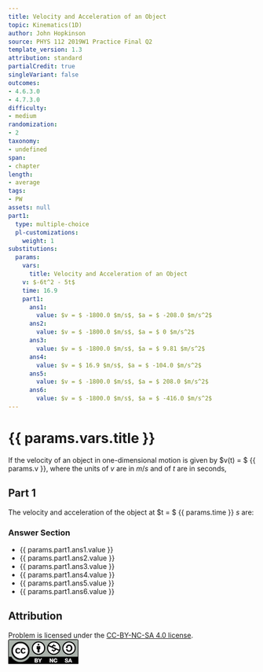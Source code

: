 ```yaml
---
title: Velocity and Acceleration of an Object
topic: Kinematics(1D)
author: John Hopkinson
source: PHYS 112 2019W1 Practice Final Q2
template_version: 1.3
attribution: standard
partialCredit: true
singleVariant: false
outcomes:
- 4.6.3.0
- 4.7.3.0
difficulty:
- medium
randomization:
- 2
taxonomy:
- undefined
span:
- chapter
length:
- average
tags:
- PW
assets: null
part1:
  type: multiple-choice
  pl-customizations:
    weight: 1
substitutions:
  params:
    vars:
      title: Velocity and Acceleration of an Object
    v: $-6t^2 - 5t$
    time: 16.9
    part1:
      ans1:
        value: $v = $ -1800.0 $m/s$, $a = $ -208.0 $m/s^2$
      ans2:
        value: $v = $ -1800.0 $m/s$, $a = $ 0 $m/s^2$
      ans3:
        value: $v = $ -1800.0 $m/s$, $a = $ 9.81 $m/s^2$
      ans4:
        value: $v = $ 16.9 $m/s$, $a = $ -104.0 $m/s^2$
      ans5:
        value: $v = $ -1800.0 $m/s$, $a = $ 208.0 $m/s^2$
      ans6:
        value: $v = $ -1800.0 $m/s$, $a = $ -416.0 $m/s^2$
---
```

# {{ params.vars.title }}
If the velocity of an object in one-dimensional motion is given by $v(t) = $ {{ params.v }}, where the units of $v$ are in $m/s$ and of $t$ are in seconds,

## Part 1

The velocity and acceleration of the object at $t = $ {{ params.time }} $s$ are:

### Answer Section

- {{ params.part1.ans1.value }}
- {{ params.part1.ans2.value }}
- {{ params.part1.ans3.value }}
- {{ params.part1.ans4.value }}
- {{ params.part1.ans5.value }}
- {{ params.part1.ans6.value }}

## Attribution

Problem is licensed under the [CC-BY-NC-SA 4.0 license](https://creativecommons.org/licenses/by-nc-sa/4.0/).<br> ![The Creative Commons 4.0 license requiring attribution-BY, non-commercial-NC, and share-alike-SA license.](https://raw.githubusercontent.com/firasm/bits/master/by-nc-sa.png)